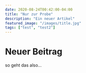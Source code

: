 ```yaml
---
date: 2020-08-24T00:42:00-04:00
title: "Nur zur Probe"
description: "Ein neuer Artikel"
featured_image: "/images/title.jpg"
tags: ["test", "test2"]
---
```


# Neuer Beitrag

so geht das also...
